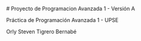 \# Proyecto de Programacion Avanzada 1 - Versión A

Práctica de Programación Avanzada 1 - UPSE



Orly Steven Tigrero Bernabé

